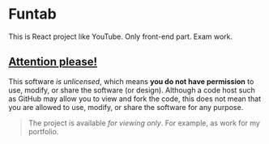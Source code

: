 # Funtab
This is React project like YouTube. Only front-end part. Exam work.

## [Attention please!](https://choosealicense.com/no-permission/)
This software _is unlicensed_, which means **you do not have permission** to use, modify, or share the software (or design). Although a code host such as GitHub may allow you to view and fork the code, this does not mean that you are allowed to use, modify, or share the software for any purpose.

> The project is available *for viewing only*. For example, as work for my portfolio.
